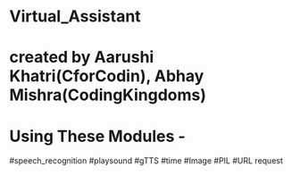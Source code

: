 # Virtual_Assistant
# created by Aarushi Khatri(CforCodin), Abhay Mishra(CodingKingdoms)
# Using These Modules -

#speech_recognition
#playsound
#gTTS
#time
#Image
#PIL
#URL request
